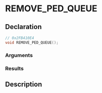 # REMOVE_PED_QUEUE

## Declaration
```cpp
// 0x2FB410E4
void REMOVE_PED_QUEUE();
```

### Arguments

### Results

## Description
